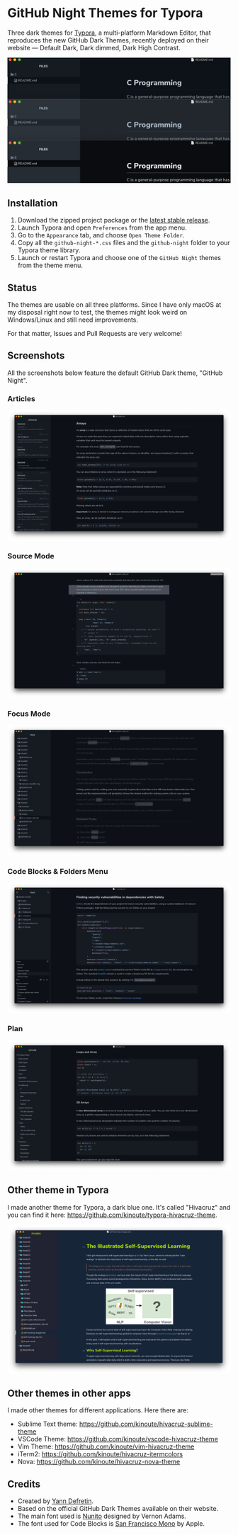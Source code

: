 # GitHub Night Themes for Typora

Three dark themes for [Typora](https://typora.io), a multi-platform Markdown Editor, that reproduces the new GitHub Dark Themes, recently deployed on their website — Default Dark, Dark dimmed, Dark High Contrast.

![](images/montage-themes.png)

## Installation

1. Download the zipped project package or the [latest stable release](https://github.com/kinoute/typora-github-night-theme/releases).
2. Launch Typora and open `Preferences` from the app menu.
3. Go to the `Appearance` tab, and choose `Open Theme Folder`.
4. Copy all the `github-night-*.css` files and the `github-night` folder to your Typora theme library.
5. Launch or restart Typora and choose one of the `GitHub Night` themes from the theme menu.

## Status

The themes are usable on all three platforms. Since I have only macOS at my disposal right now to test, the themes might look weird on Windows/Linux and still need improvements.

For that matter, Issues and Pull Requests are very welcome!

## Screenshots

All the screenshots below feature the default GitHub Dark theme, "GitHub Night".

### Articles

![](images/articles.png)

### Source Mode

![](images/sourcemode.png)

### Focus Mode

![](images/focusmode.png)

### Code Blocks & Folders Menu

![](images/codefolders.png)

### Plan

![](images/plan.png)

## Other theme in Typora

I made another theme for Typora, a dark blue one. It's called "Hivacruz" and you can find it here: https://github.com/kinoute/typora-hivacruz-theme.

![](images/hivacruz.png)

## Other themes in other apps

I made other themes for different applications. Here there are:

- Sublime Text theme: https://github.com/kinoute/hivacruz-sublime-theme
- VSCode Theme: https://github.com/kinoute/vscode-hivacruz-theme
- Vim Theme: https://github.com/kinoute/vim-hivacruz-theme
- iTerm2: https://github.com/kinoute/hivacruz-itermcolors
- Nova: https://github.com/kinoute/hivacruz-nova-theme

## Credits

* Created by [Yann Defretin](https://github.com/kinoute).
* Based on the official GitHub Dark Themes available on their website.
* The main font used is [Nunito](https://fonts.google.com/specimen/Nunito) designed by Vernon Adams.
* The font used for Code Blocks is [San Francisco Mono](https://developer.apple.com/fonts/) by Apple.

